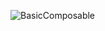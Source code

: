 ![BasicComposable](https://github.com/user-attachments/assets/7b2e6763-9197-44b4-80bd-a503da5e6b01)
